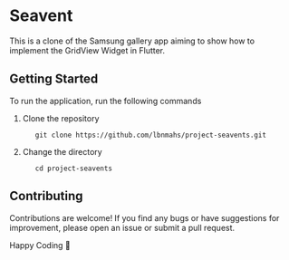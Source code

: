 
# Seavent

This is a clone of the Samsung gallery app aiming to show how to implement the GridView Widget in Flutter.


## Getting Started

To run the application, run the following commands

1. Clone the repository
    ```git
       git clone https://github.com/lbnmahs/project-seavents.git
    ```

2. Change the directory
    ```git
       cd project-seavents
    ```

## Contributing

Contributions are welcome! If you find any bugs or have suggestions for improvement, please open an issue or submit a pull request.
<br>

Happy Coding 🚀


